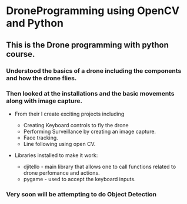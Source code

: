 # DroneProgramming using OpenCV and Python
## This is the Drone programming with python course. 
### Understood the basics of a drone including the components and how the drone flies. 
### Then looked at the installations and the basic movements along with image capture. 
* From their I create exciting projects including 
  - Creating Keyboard controls to fly the drone
  - Performing Surveillance by creating an image capture.
  - Face tracking.
  - Line following using open CV. 
  
* Libraries installed to make it work:

  - djitello - main library that allows one to call functions related to drone perfomance and actions.
  - pygame - used to accept the keyboard inputs.

### Very soon will be attempting to do Object Detection
  
  
  
 
